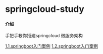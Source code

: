 # springcloud-study

#### 介绍
手把手教你搭建springcloud 微服务架构

 [1.1.springboot入门案例](./document/1.1.springboot入门案例.md)
 [1.2.springboot入门案例](./document/1.2springboot源码解析之自动装配原理.md)




